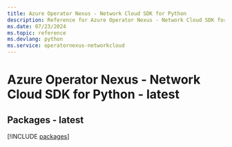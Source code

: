 ```yaml
---
title: Azure Operator Nexus - Network Cloud SDK for Python
description: Reference for Azure Operator Nexus - Network Cloud SDK for Python
ms.date: 07/23/2024
ms.topic: reference
ms.devlang: python
ms.service: operatornexus-networkcloud
---
```

# Azure Operator Nexus - Network Cloud SDK for Python - latest
## Packages - latest
[!INCLUDE [packages](operator-nexus---network-cloud-index.md)]